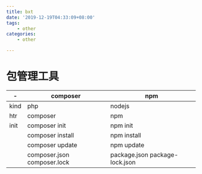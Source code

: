 ```yaml
---
title: bxt
date: '2019-12-19T04:33:09+08:00'
tags:
    - other
categories:
    - other

---
```





# 包管理工具

| -    | composer                    | npm                            |
|------|-----------------------------|--------------------------------|
| kind | php                         | nodejs                         |
| htr  | composer                    | npm                            |
| init | composer init               | npm init                       |
|      | composer install            | npm install                    |
|      | composer update             | npm update                     |
|      | composer.json composer.lock | package.json package-lock.json |

